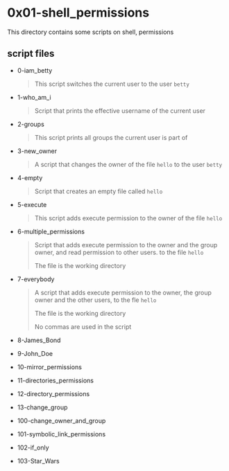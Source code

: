 # 0x01-shell_permissions

This directory contains some scripts on shell, permissions

## script files

* 0-iam_betty

    > This script switches the current user to the user `betty`

* 1-who_am_i

    > Script that prints the effective username of the current user

* 2-groups

    > This script prints all groups the current user is part of

* 3-new_owner

    > A script that changes the owner of the file `hello` to the user `betty`
    
* 4-empty

    > Script that creates an empty file called `hello`
    
* 5-execute

    > This script adds execute permission to the owner of the file `hello`

* 6-multiple_permissions

    > Script that adds execute permission to the owner and the group owner, and read permission to other users. to the file `hello`
    >
    > The file is the working directory

* 7-everybody

    > A script that adds execute permission to the owner, the group owner and the other users, to the fle `hello`
    >
    > The file is the working directory
    >
    > No commas are used in the script
    
* 8-James_Bond
* 9-John_Doe
* 10-mirror_permissions
* 11-directories_permissions
* 12-directory_permissions
* 13-change_group
* 100-change_owner_and_group
* 101-symbolic_link_permissions
* 102-if_only
* 103-Star_Wars

